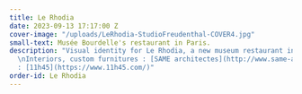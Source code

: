 ```yaml
---
title: Le Rhodia
date: 2023-09-13 17:17:00 Z
cover-image: "/uploads/LeRhodia-StudioFreudenthal-COVER4.jpg"
small-text: Musée Bourdelle's restaurant in Paris.
description: "Visual identity for Le Rhodia, a new museum restaurant in Paris**.\n<br>
  \nInteriors, custom furnitures : [SAME architectes](http://www.same-architectes.com/).\n<br>\nPhotography
  : [11h45](https://www.11h45.com/)"
order-id: Le Rhodia
---
```


